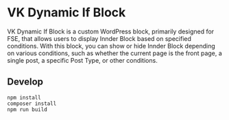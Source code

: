 # VK Dynamic If Block

VK Dynamic If Block is a custom WordPress block, primarily designed for FSE, that allows users to display Innder Block based on specified conditions. With this block, you can show or hide Innder Block depending on various conditions, such as whether the current page is the front page, a single post, a specific Post Type, or other conditions.

## Develop

```
npm install
composer install
npm run build
```